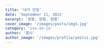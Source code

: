 ```yaml
---
title: '내가 만일'
date: 'September 11, 2021'
excerpt: '방황, 방황, 방황'
cover_image: '/images/posts/img3.jpg'
category: 'css-in-js'
author: '열시'
author_image: '/images/profile/yeolsi.jpg'
---
```

